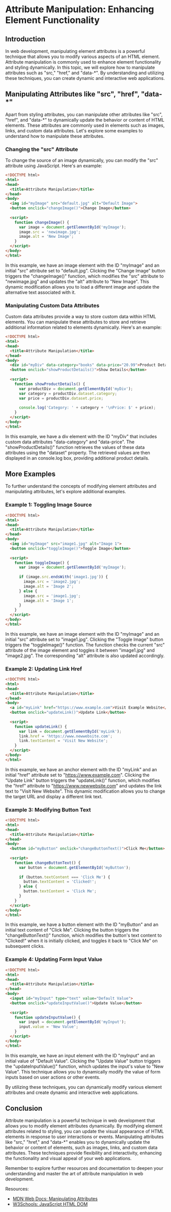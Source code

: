 # Attribute Manipulation: Enhancing Element Functionality

## Introduction

In web development, manipulating element attributes is a powerful technique that allows you to modify various aspects of an HTML element. Attribute manipulation is commonly used to enhance element functionality and styling dynamically. In this topic, we will explore how to manipulate attributes such as "src," "href," and "data-*". By understanding and utilizing these techniques, you can create dynamic and interactive web applications.

## Manipulating Attributes like "src", "href", "data-*"

Apart from styling attributes, you can manipulate other attributes like "src", "href", and "data-*" to dynamically update the behavior or content of HTML elements. These attributes are commonly used in elements such as images, links, and custom data attributes. Let's explore some examples to understand how to manipulate these attributes.

### Changing the "src" Attribute

To change the source of an image dynamically, you can modify the "src" attribute using JavaScript. Here's an example:

```html
<!DOCTYPE html>
<html>
<head>
  <title>Attribute Manipulation</title>
</head>
<body>
  <img id="myImage" src="default.jpg" alt="Default Image">
  <button onclick="changeImage()">Change Image</button>
  
  <script>
    function changeImage() {
      var image = document.getElementById('myImage');
      image.src = 'newimage.jpg';
      image.alt = 'New Image';
    }
  </script>
</body>
</html>
```

In this example, we have an image element with the ID "myImage" and an initial "src" attribute set to "default.jpg". Clicking the "Change Image" button triggers the "changeImage()" function, which modifies the "src" attribute to "newimage.jpg" and updates the "alt" attribute to "New Image". This dynamic modification allows you to load a different image and update the alternative text associated with it.

### Manipulating Custom Data Attributes

Custom data attributes provide a way to store custom data within HTML elements. You can manipulate these attributes to store and retrieve additional information related to elements dynamically. Here's an example:



```html
<!DOCTYPE html>
<html>
<head>
  <title>Attribute Manipulation</title>
</head>
<body>
  <div id="myDiv" data-category="books" data-price="20.99">Product Details</div>
  <button onclick="showProductDetails()">Show Details</button>
  
  <script>
    function showProductDetails() {
      var productDiv = document.getElementById('myDiv');
      var category = productDiv.dataset.category;
      var price = productDiv.dataset.price;
      
      console.log('Category: ' + category + '\nPrice: $' + price);
    }
  </script>
</body>
</html>
```

In this example, we have a div element with the ID "myDiv" that includes custom data attributes "data-category" and "data-price". The "showProductDetails()" function retrieves the values of these data attributes using the "dataset" property. The retrieved values are then displayed in an console.log box, providing additional product details.

## More Examples

To further understand the concepts of modifying element attributes and manipulating attributes, let's explore additional examples.

### Example 1: Toggling Image Source

```html
<!DOCTYPE html>
<html>
<head>
  <title>Attribute Manipulation</title>
</head>
<body>
  <img id="myImage" src="image1.jpg" alt="Image 1">
  <button onclick="toggleImage()">Toggle Image</button>
  
  <script>
    function toggleImage() {
      var image = document.getElementById('myImage');
      
      if (image.src.endsWith('image1.jpg')) {
        image.src = 'image2.jpg';
        image.alt = 'Image 2';
      } else {
        image.src = 'image1.jpg';
        image.alt = 'Image 1';
      }
    }
  </script>
</body>
</html>
```

In this example, we have an image element with the ID "myImage" and an initial "src" attribute set to "image1.jpg". Clicking the "Toggle Image" button triggers the "toggleImage()" function. The function checks the current "src" attribute of the image element and toggles it between "image1.jpg" and "image2.jpg". The corresponding "alt" attribute is also updated accordingly.

### Example 2: Updating Link Href

```html
<!DOCTYPE html>
<html>
<head>
  <title>Attribute Manipulation</title>
</head>
<body>
  <a id="myLink" href="https://www.example.com">Visit Example Website</a>
  <button onclick="updateLink()">Update Link</button>
  
  <script>
    function updateLink() {
      var link = document.getElementById('myLink');
      link.href = 'https://www.newwebsite.com';
      link.textContent = 'Visit New Website';
    }
  </script>
</body>
</html>
```

In this example, we have an anchor element with the ID "myLink" and an initial "href" attribute set to "https://www.example.com". Clicking the "Update Link" button triggers the "updateLink()" function, which modifies the "href" attribute to "https://www.newwebsite.com" and updates the link text to "Visit New Website". This dynamic modification allows you to change the target URL and display a different link text.

### Example 3: Modifying Button Text

```html
<!DOCTYPE html>
<html>
<head>
  <title>Attribute Manipulation</title>
</head>
<body>
  <button id="myButton" onclick="changeButtonText()">Click Me</button>
  
  <script>
    function changeButtonText() {
      var button = document.getElementById('myButton');
      
      if (button.textContent === 'Click Me') {
        button.textContent = 'Clicked!';
      } else {
        button.textContent = 'Click Me';
      }
    }
  </script>
</body>
</html>
```

In this example, we have a button element with the ID "myButton" and an initial text content of "Click Me". Clicking the button triggers the "changeButtonText()" function, which modifies the button's text content to "Clicked!" when it is initially clicked, and toggles it back to "Click Me" on subsequent clicks.

### Example 4: Updating Form Input Value

```html
<!DOCTYPE html>
<html>
<head>
  <title>Attribute Manipulation</title>
</head>
<body>
  <input id="myInput" type="text" value="Default Value">
  <button onclick="updateInputValue()">Update Value</button>
  
  <script>
    function updateInputValue() {
      var input = document.getElementById('myInput');
      input.value = 'New Value';
    }
  </script>
</body>
</html>
```

In this example, we have an input element with the ID "myInput" and an initial value of "Default Value". Clicking the "Update Value" button triggers the "updateInputValue()" function, which updates the input's value to "New Value". This technique allows you to dynamically modify the value of form inputs based on user actions or other events.

By utilizing these techniques, you can dynamically modify various element attributes and create dynamic and interactive web applications.

## Conclusion

Attribute manipulation is a powerful technique in web development that allows you to modify element attributes dynamically. By modifying element attributes related to styling, you can update the visual appearance of HTML elements in response to user interactions or events. Manipulating attributes like "src," "href," and "data-*" enables you to dynamically update the behavior or content of elements, such as images, links, and custom data attributes. These techniques provide flexibility and interactivity, enhancing the functionality and visual appeal of your web applications.

Remember to explore further resources and documentation to deepen your understanding and master the art of attribute manipulation in web development.

Resources:
- [MDN Web Docs: Manipulating Attributes](https://developer.mozilla.org/en-US/docs/Learn/JavaScript/Client-side_web_APIs/Manipulating_documents#Changing_attribute_values)
- [W3Schools: JavaScript HTML DOM](https://www.w3schools.com/js/js_htmldom.asp)
